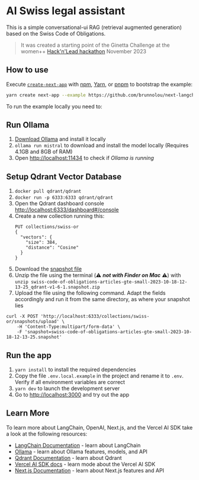# AI Swiss legal assistant

This is a simple conversational-ui RAG (retrieval augmented generation) based on the Swiss Code of Obligations.

> It was created a starting point of the Ginetta Challenge at the women++ [Hack'n'Lead hackathon](www.womenplusplus.ch/hackandlead) November 2023

## How to use

Execute [`create-next-app`](https://github.com/vercel/next.js/tree/canary/packages/create-next-app) with [npm](https://docs.npmjs.com/cli/init), [Yarn](https://yarnpkg.com/lang/en/docs/cli/create/), or [pnpm](https://pnpm.io) to bootstrap the example:

```bash
yarn create next-app --example https://github.com/brunnolou/next-langchain-rag-ollama
```


To run the example locally you need to:

## Run Ollama

1. [Download Ollama](https://ollama.ai/download) and install it locally
2. `ollama run mistral` to download and install the model locally (Requires 4.1GB and 8GB of RAM)
3. Open <http://localhost:11434> to check if _Ollama is running_

## Setup Qdrant Vector Database

1. `docker pull qdrant/qdrant`
1. `docker run -p 6333:6333 qdrant/qdrant`
1. Open the Qdrant dashboard console  <http://localhost:6333/dashboard#/console>
1. Create a new collection running this:
    ```curl
    PUT collections/swiss-or
    {
      "vectors": {
        "size": 384,
        "distance": "Cosine"
      }
    }
    ```
1. Download the [snapshot file](https://huggingface.co/datasets/brunnolou/swiss-code-of-obligations/resolve/main/swiss-code-of-obligations-articles-gte-small-2023-10-18-12-13-25_qdrant-v1-6-1.snapshot.zip)
1. Unzip the file using the terminal (⚠️ **_not with Finder on Mac_** ⚠️) with `unzip swiss-code-of-obligations-articles-gte-small-2023-10-18-12-13-25_qdrant-v1-6-1.snapshot.zip`
1. Upload the file using the following command. Adapt the fields accordingly and run it from the same directory, as where your snapshot lies

```shell
curl -X POST 'http://localhost:6333/collections/swiss-or/snapshots/upload' \
    -H 'Content-Type:multipart/form-data' \
    -F 'snapshot=swiss-code-of-obligations-articles-gte-small-2023-10-18-12-13-25.snapshot'
```

## Run the app

1. `yarn install` to install the required dependencies
1. Copy the file `.env.local.example` in the project and rename it to `.env`. Verify if all environment variables are correct
1. `yarn dev` to launch the development server
1. Go to <http://localhost:3000> and try out the app

## Learn More

To learn more about LangChain, OpenAI, Next.js, and the Vercel AI SDK take a look at the following resources:

- [LangChain Documentation](https://js.langchain.com/docs) - learn about LangChain
- [Ollama](https://ollama.ai/) - learn about Ollama features, models, and API
- [Qdrant Documentation](https://qdrant.tech/documentation/) - learn about Qdrant
- [Vercel AI SDK docs](https://sdk.vercel.ai/docs) - learn mode about the Vercel AI SDK
- [Next.js Documentation](https://nextjs.org/docs) - learn about Next.js features and API
